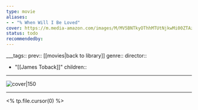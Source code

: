 ```yaml
---
type: movie
aliases:
- - "% When Will I Be Loved"
cover: https://m.media-amazon.com/images/M/MV5BNTkyOThhMTUtNjkwMi00ZTAzLWIyYzktNjViODg1YzE2MTEyXkEyXkFqcGc@._V1_SX300.jpg
status: todo
recommendedby:
---
```

___tags:: prev:: [[movies|back to library]]
genre::
director:: 
  - "[[James Toback]]"
children::
___
![cover|150](https://m.media-amazon.com/images/M/MV5BNTkyOThhMTUtNjkwMi00ZTAzLWIyYzktNjViODg1YzE2MTEyXkEyXkFqcGc@._V1_SX300.jpg)
___
<% tp.file.cursor(0) %>

